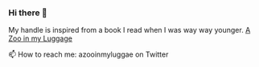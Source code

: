 ### Hi there 👋
My handle is inspired from a book I read when I was way way younger. [A Zoo in my Luggage](https://www.penguin.co.uk/books/392/3920/a-zoo-in-my-luggage/9780241955826.html)

 📫 How to reach me: azooinmyluggae on Twitter

